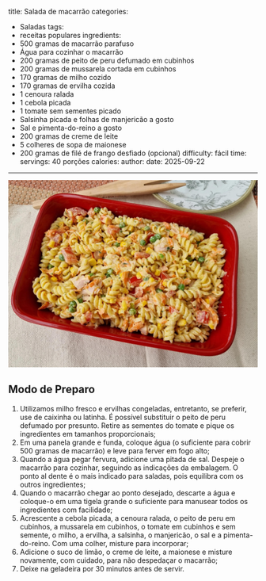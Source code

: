 title: Salada de macarrão
categories:
  - Saladas
tags:
  - receitas populares
ingredients:
  - 500 gramas de macarrão parafuso
  - Água para cozinhar o macarrão
  - 200 gramas de peito de peru defumado em cubinhos
  - 200 gramas de mussarela cortada em cubinhos
  - 170 gramas de milho cozido
  - 170 gramas de ervilha cozida
  - 1 cenoura ralada
  - 1 cebola picada
  - 1 tomate sem sementes picado
  - Salsinha picada e folhas de manjericão a gosto
  - Sal e pimenta-do-reino a gosto
  - 200 gramas de creme de leite
  - 5 colheres de sopa de maionese
  - 200 gramas de filé de frango desfiado (opcional)
difficulty: fácil
time:
servings: 40 porções
calories:
author:
date: 2025-09-22
---
![Salada de macarrão](/images/salada_de_macarr_o.jpg)

## Modo de Preparo
1. Utilizamos milho fresco e ervilhas congeladas, entretanto, se preferir, use de caixinha ou latinha. É possível substituir o peito de peru defumado por presunto. Retire as sementes do tomate e pique os ingredientes em tamanhos proporcionais;
2. Em uma panela grande e funda, coloque água (o suficiente para cobrir 500 gramas de macarrão) e leve para ferver em fogo alto;
3. Quando a água pegar fervura, adicione uma pitada de sal. Despeje o macarrão para cozinhar, seguindo as indicações da embalagem. O ponto al dente é o mais indicado para saladas, pois equilibra com os outros ingredientes;
4. Quando o macarrão chegar ao ponto desejado, descarte a água e coloque-o em uma tigela grande o suficiente para manusear todos os ingredientes com facilidade;
5. Acrescente a cebola picada, a cenoura ralada, o peito de peru em cubinhos, a mussarela em cubinhos, o tomate em cubinhos e sem semente, o milho, a ervilha, a salsinha, o manjericão, o sal e a pimenta-do-reino. Com uma colher, misture para incorporar;
6. Adicione o suco de limão, o creme de leite, a maionese e misture novamente, com cuidado, para não despedaçar o macarrão;
7. Deixe na geladeira por 30 minutos antes de servir.